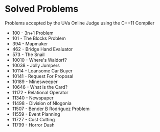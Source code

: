 Solved Problems
===============

Problems accepted by the UVa Online Judge using the C++11 Compiler

* 100 - 3n+1 Problem
* 101 - The Blocks Problem
* 394 - Mapmaker
* 462 - Bridge Hand Evaluator
* 573 - The Snail
* 10010 - Where's Waldorf?
* 10038 - Jolly Jumpers
* 10114 - Loansome Car Buyer
* 10141 - Request For Proposal
* 10189 - Minesweeper
* 10646 - What is the Card?
* 11172 - Relational Operator
* 11340 - Newspaper
* 11498 - Division of Nlogonia
* 11507 - Bender B Rodriguez Problem
* 11559 - Event Planning
* 11727 - Cost Cutting
* 11799 - Horror Dash